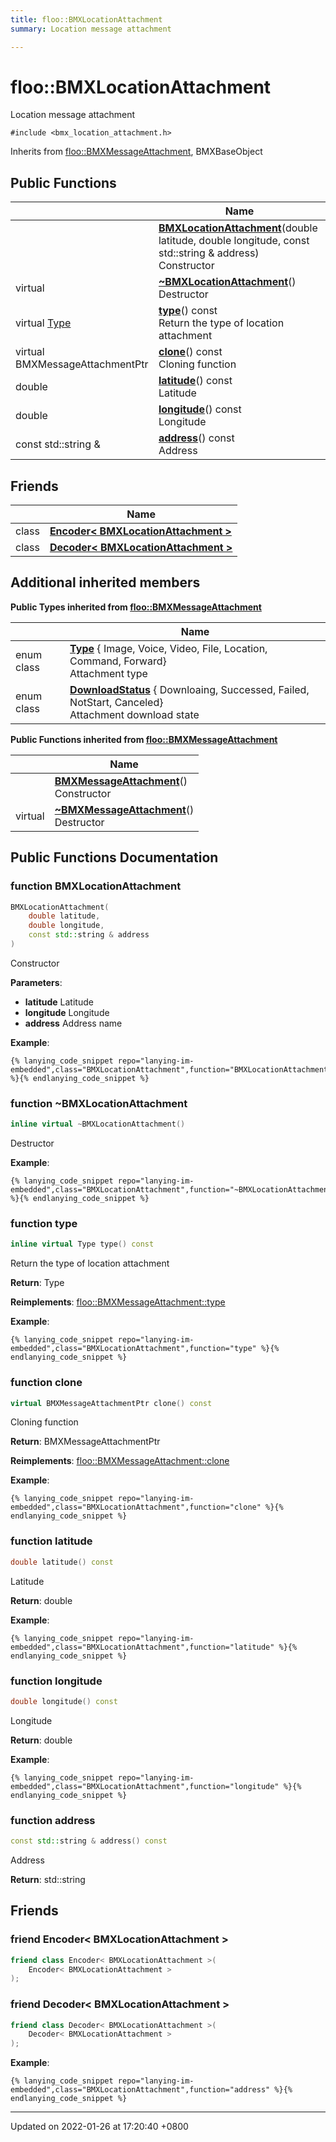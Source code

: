 ```yaml
---
title: floo::BMXLocationAttachment
summary: Location message attachment 

---
```


# floo::BMXLocationAttachment



Location message attachment 


`#include <bmx_location_attachment.h>`

Inherits from [floo::BMXMessageAttachment](classfloo_1_1_b_m_x_message_attachment.md), BMXBaseObject

## Public Functions

|                | Name           |
| -------------- | -------------- |
| | **[BMXLocationAttachment](classfloo_1_1_b_m_x_location_attachment.md#function-bmxlocationattachment)**(double latitude, double longitude, const std::string & address)<br>Constructor  |
| virtual | **[~BMXLocationAttachment](classfloo_1_1_b_m_x_location_attachment.md#function-~bmxlocationattachment)**()<br>Destructor  |
| virtual [Type](classfloo_1_1_b_m_x_message_attachment.md#enum-type) | **[type](classfloo_1_1_b_m_x_location_attachment.md#function-type)**() const<br>Return the type of location attachment  |
| virtual BMXMessageAttachmentPtr | **[clone](classfloo_1_1_b_m_x_location_attachment.md#function-clone)**() const<br>Cloning function  |
| double | **[latitude](classfloo_1_1_b_m_x_location_attachment.md#function-latitude)**() const<br>Latitude  |
| double | **[longitude](classfloo_1_1_b_m_x_location_attachment.md#function-longitude)**() const<br>Longitude  |
| const std::string & | **[address](classfloo_1_1_b_m_x_location_attachment.md#function-address)**() const<br>Address  |

## Friends

|                | Name           |
| -------------- | -------------- |
| class | **[Encoder< BMXLocationAttachment >](classfloo_1_1_b_m_x_location_attachment.md#friend-encoder<-bmxlocationattachment->)**  |
| class | **[Decoder< BMXLocationAttachment >](classfloo_1_1_b_m_x_location_attachment.md#friend-decoder<-bmxlocationattachment->)**  |

## Additional inherited members

**Public Types inherited from [floo::BMXMessageAttachment](classfloo_1_1_b_m_x_message_attachment.md)**

|                | Name           |
| -------------- | -------------- |
| enum class| **[Type](classfloo_1_1_b_m_x_message_attachment.md#enum-type)** { Image, Voice, Video, File, Location, Command, Forward}<br>Attachment type  |
| enum class| **[DownloadStatus](classfloo_1_1_b_m_x_message_attachment.md#enum-downloadstatus)** { Downloaing, Successed, Failed, NotStart, Canceled}<br>Attachment download state  |

**Public Functions inherited from [floo::BMXMessageAttachment](classfloo_1_1_b_m_x_message_attachment.md)**

|                | Name           |
| -------------- | -------------- |
| | **[BMXMessageAttachment](classfloo_1_1_b_m_x_message_attachment.md#function-bmxmessageattachment)**()<br>Constructor  |
| virtual | **[~BMXMessageAttachment](classfloo_1_1_b_m_x_message_attachment.md#function-~bmxmessageattachment)**()<br>Destructor  |


## Public Functions Documentation

### function BMXLocationAttachment

```cpp
BMXLocationAttachment(
    double latitude,
    double longitude,
    const std::string & address
)
```

Constructor 

**Parameters**: 

  * **latitude** Latitude 
  * **longitude** Longitude 
  * **address** Address name 


**Example**:
```
{% lanying_code_snippet repo="lanying-im-embedded",class="BMXLocationAttachment",function="BMXLocationAttachment" %}{% endlanying_code_snippet %}
```
### function ~BMXLocationAttachment

```cpp
inline virtual ~BMXLocationAttachment()
```

Destructor 

**Example**:
```
{% lanying_code_snippet repo="lanying-im-embedded",class="BMXLocationAttachment",function="~BMXLocationAttachment" %}{% endlanying_code_snippet %}
```
### function type

```cpp
inline virtual Type type() const
```

Return the type of location attachment 

**Return**: Type 

**Reimplements**: [floo::BMXMessageAttachment::type](classfloo_1_1_b_m_x_message_attachment.md#function-type)


**Example**:
```
{% lanying_code_snippet repo="lanying-im-embedded",class="BMXLocationAttachment",function="type" %}{% endlanying_code_snippet %}
```
### function clone

```cpp
virtual BMXMessageAttachmentPtr clone() const
```

Cloning function 

**Return**: BMXMessageAttachmentPtr 

**Reimplements**: [floo::BMXMessageAttachment::clone](classfloo_1_1_b_m_x_message_attachment.md#function-clone)


**Example**:
```
{% lanying_code_snippet repo="lanying-im-embedded",class="BMXLocationAttachment",function="clone" %}{% endlanying_code_snippet %}
```
### function latitude

```cpp
double latitude() const
```

Latitude 

**Return**: double 

**Example**:
```
{% lanying_code_snippet repo="lanying-im-embedded",class="BMXLocationAttachment",function="latitude" %}{% endlanying_code_snippet %}
```
### function longitude

```cpp
double longitude() const
```

Longitude 

**Return**: double 

**Example**:
```
{% lanying_code_snippet repo="lanying-im-embedded",class="BMXLocationAttachment",function="longitude" %}{% endlanying_code_snippet %}
```
### function address

```cpp
const std::string & address() const
```

Address 

**Return**: std::string 

## Friends

### friend Encoder< BMXLocationAttachment >

```cpp
friend class Encoder< BMXLocationAttachment >(
    Encoder< BMXLocationAttachment > 
);
```


### friend Decoder< BMXLocationAttachment >

```cpp
friend class Decoder< BMXLocationAttachment >(
    Decoder< BMXLocationAttachment > 
);
```


**Example**:
```
{% lanying_code_snippet repo="lanying-im-embedded",class="BMXLocationAttachment",function="address" %}{% endlanying_code_snippet %}
```
-------------------------------

Updated on 2022-01-26 at 17:20:40 +0800